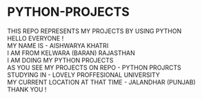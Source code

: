 # PYTHON-PROJECTS
THIS REPO REPRESENTS MY PROJECTS BY USING PYTHON <BR>
HELLO EVERYONE ! <BR>
MY NAME IS - AISHWARYA KHATRI <BR>
I AM FROM KELWARA (BARAN) RAJASTHAN <BR>
I AM DOING MY PYTHON PROJECTS <BR>
AS YOU SEE MY PROJECTS ON REPO - PYTHON PROJRCTS <BR>
STUDYING IN - LOVELY PROFFESIONAL UNIVERSITY <BR>
MY CURRENT LOCATION AT THAT TIME - JALANDHAR (PUNJAB) <BR>
THANK YOU !